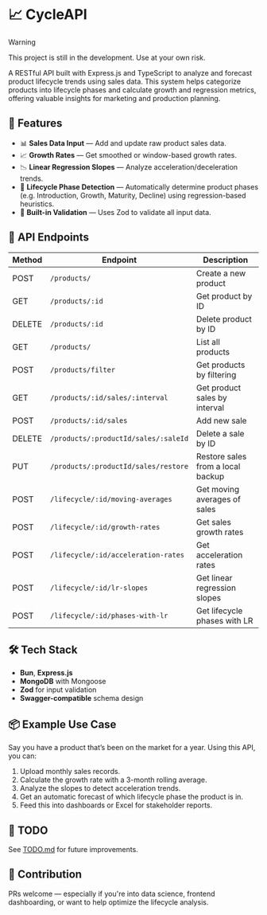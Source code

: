 # 📈 CycleAPI

> [!WARNING]
> This project is still in the development. Use at your own risk.

A RESTful API built with Express.js and TypeScript to analyze and forecast product lifecycle trends using sales data. This system helps categorize products into lifecycle phases and calculate growth and regression metrics, offering valuable insights for marketing and production planning.

## 🧠 Features

- 📊 **Sales Data Input** — Add and update raw product sales data.
- 📈 **Growth Rates** — Get smoothed or window-based growth rates.
- 📉 **Linear Regression Slopes** — Analyze acceleration/deceleration trends.
- 🧬 **Lifecycle Phase Detection** — Automatically determine product phases (e.g. Introduction, Growth, Maturity, Decline) using regression-based heuristics.
- 🧪 **Built-in Validation** — Uses Zod to validate all input data.

## 🔗 API Endpoints

| Method | Endpoint                             | Description                       |
| ------ | ------------------------------------ | --------------------------------- |
| POST   | `/products/`                         | Create a new product              |
| GET    | `/products/:id`                      | Get product by ID                 |
| DELETE | `/products/:id`                      | Delete product by ID              |
| GET    | `/products/`                         | List all products                 |
| POST   | `/products/filter`                   | Get products by filtering         |
| GET    | `/products/:id/sales/:interval`      | Get product sales by interval     |
| POST   | `/products/:id/sales`                | Add new sale                      |
| DELETE | `/products/:productId/sales/:saleId` | Delete a sale by ID               |
| PUT    | `/products/:productId/sales/restore` | Restore sales from a local backup |
| POST   | `/lifecycle/:id/moving-averages`     | Get moving averages of sales      |
| POST   | `/lifecycle/:id/growth-rates`        | Get sales growth rates            |
| POST   | `/lifecycle/:id/acceleration-rates`  | Get acceleration rates            |
| POST   | `/lifecycle/:id/lr-slopes`           | Get linear regression slopes      |
| POST   | `/lifecycle/:id/phases-with-lr`      | Get lifecycle phases with LR      |

## 🛠 Tech Stack

- **Bun**, **Express.js**
- **MongoDB** with Mongoose
- **Zod** for input validation
- **Swagger-compatible** schema design

## 📦 Example Use Case

Say you have a product that’s been on the market for a year. Using this API, you can:

1. Upload monthly sales records.
2. Calculate the growth rate with a 3-month rolling average.
3. Analyze the slopes to detect acceleration trends.
4. Get an automatic forecast of which lifecycle phase the product is in.
5. Feed this into dashboards or Excel for stakeholder reports.

## 📌 TODO

See [TODO.md](./docs/TODO.md) for future improvements.

## 📣 Contribution

PRs welcome — especially if you're into data science, frontend dashboarding, or want to help optimize the lifecycle analysis.
